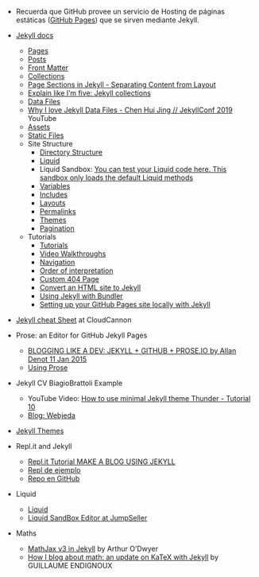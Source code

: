 * Recuerda que GitHub provee un servicio de Hosting de páginas estáticas ([GitHub Pages](https://pages.github.com/)) que se sirven mediante Jekyll.

* [Jekyll docs](https://jekyllrb.com/docs/)
  *   [Pages](https://jekyllrb.com/docs/pages/)
  *   [Posts](https://jekyllrb.com/docs/posts/)
  *   [Front Matter](https://jekyllrb.com/docs/front-matter/)
  *   [Collections](https://jekyllrb.com/docs/collections/)
     *   [Page Sections in Jekyll - Separating Content from Layout](https://dev-notes.eu/2016/08/page-sections-in-jekyll-seperating-content-from-layout/)
     * [Explain like I’m five: Jekyll collections](https://ben.balter.com/2015/02/20/jekyll-collections/)
  *   [Data Files](https://jekyllrb.com/docs/datafiles/)
     * [Why I love Jekyll Data Files - Chen Hui Jing // JekyllConf 2019](https://youtu.be/CERXESTZ5w4) YouTube
  *   [Assets](https://jekyllrb.com/docs/assets/)
  *   [Static Files](https://jekyllrb.com/docs/static-files/)
  * Site Structure
    *   [Directory Structure](https://jekyllrb.com/docs/structure/)
    *   [Liquid](https://jekyllrb.com/docs/liquid/)
      * Liquid Sandbox: [You can test your Liquid code here. This sandbox only loads the default Liquid methods ](https://jumpseller.com/support/liquid-sandbox/)
    *   [Variables](https://jekyllrb.com/docs/variables/)
    *   [Includes](https://jekyllrb.com/docs/includes/)
    *   [Layouts](https://jekyllrb.com/docs/layouts/)
    *   [Permalinks](https://jekyllrb.com/docs/permalinks/)
    *   [Themes](https://jekyllrb.com/docs/themes/)
    *   [Pagination](https://jekyllrb.com/docs/pagination/)
  * Tutorials
    *   [Tutorials](https://jekyllrb.com/tutorials/home/)
    *   [Video Walkthroughs](https://jekyllrb.com/tutorials/video-walkthroughs/)
    *   [Navigation](https://jekyllrb.com/tutorials/navigation/)
    *   [Order of interpretation](https://jekyllrb.com/tutorials/orderofinterpretation/)
    *   [Custom 404 Page](https://jekyllrb.com/tutorials/custom-404-page/)
    *   [Convert an HTML site to Jekyll](https://jekyllrb.com/tutorials/convert-site-to-jekyll/)
    *   [Using Jekyll with Bundler](https://jekyllrb.com/tutorials/using-jekyll-with-bundler/)
    * [Setting up your GitHub Pages site locally with Jekyll](https://help.github.jp/enterprise/2.11/user/articles/setting-up-your-github-pages-site-locally-with-jekyll/)

* [Jekyll cheat Sheet](https://learn.cloudcannon.com/jekyll-cheat-sheet/) at CloudCannon

* Prose: an Editor for GitHub Jekyll Pages
  * [BLOGGING LIKE A DEV: JEKYLL + GITHUB + PROSE.IO by Allan Denot 11 Jan 2015](https://allandenot.com/development/2015/01/11/blogging-like-a-dev-jekyll-github-prose-io.html)
  * [Using Prose](https://www.websbytodd.com/documentation/using-prose/#introduction)

*   Jekyll CV BiagioBrattoli Example
    - YouTube Video: [How to use minimal Jekyll theme Thunder - Tutorial 10](https://youtu.be/T2nx6tj-ZH4)
    - [Blog: Webjeda](https://blog.webjeda.com/)
* [Jekyll Themes](https://jekyll-themes.com/free/)

* Repl.it and Jekyll
  * [Repl.it Tutorial MAKE A BLOG USING JEKYLL](https://repl.it/talk/learn/GUIDE-MAKE-A-BLOG-USING-JEKYLL-POG-ALERT-KEK-HAHAYES-ENDORSED/59021)
  * [Repl de ejemplo](https://repl.it/@sourcerose/JekyllBlog#main.sh)
  * [Repo en GitHub](https://github.com/barryclark/jekyll-now.git)

* Liquid
  * [Liquid](https://shopify.github.io/liquid/)
  * [Liquid SandBox Editor at JumpSeller](https://jumpseller.com/support/liquid-sandbox/)

* Maths
  * [MathJax v3 in Jekyll]([MathJax](https://quuxplusone.github.io/blog/2020/08/19/mathjax-v3-in-jekyll/)) by Arthur O’Dwyer
  * [How I blog about math: an update on KaTeX with Jekyll](https://gendignoux.com/blog/2020/05/23/katex.html) by GUILLAUME ENDIGNOUX
  